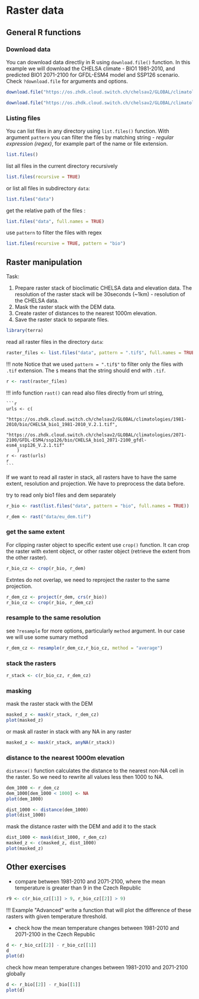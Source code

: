 # Raster data


## General R functions

### Download data
You can download data directliy in R using `download.file()` function. In this example we will download the CHELSA climate - BIO1 1981-2010, and predicted BIO1 2071-2100 for GFDL-ESM4 model and SSP126 scenario. Check `?download.file` for arguments and options.  

``` r
download.file("https://os.zhdk.cloud.switch.ch/chelsav2/GLOBAL/climatologies/1981-2010/bio/CHELSA_bio1_1981-2010_V.2.1.tif", "data/CHELSA_bio1_1981-2010_V.2.1.tif")

download.file("https://os.zhdk.cloud.switch.ch/chelsav2/GLOBAL/climatologies/2071-2100/GFDL-ESM4/ssp126/bio/CHELSA_bio1_2071-2100_gfdl-esm4_ssp126_V.2.1.tif", "data/CHELSA_bio1_2071-2100_gfdl-esm4_ssp126_V.2.1.tif")

```

### Listing files
You can list files in any directory using `list.files()` function. With argument `pattern` you can filter the files by matching string - *regular expression* *(regex)*, for example part of the name or file extension.

``` r
list.files()
```
list all files in the current directory recursively

``` r
list.files(recursive = TRUE)
```

or list all files in subdirectory `data`:

``` r
list.files("data")
```

get the relative path of the files :

``` r
list.files("data", full.names = TRUE)
```

use `pattern` to filter the files with regex
``` r
list.files(recursive = TRUE, pattern = "bio")
```

## Raster manipulation
Task: 
1. Prepare raster stack of bioclimatic CHELSA data and elevation data. The resolution of the raster stack will be 30seconds (~1km) - resolution of the CHELSA data.
2. Mask the raster stack with the DEM data.
3. Create raster of distances to the nearest 1000m elevation.
4. Save the raster stack to separate files.


```r
library(terra)
```

read all raster files in the directory `data`:

```r
raster_files <- list.files("data", pattern = ".tif$", full.names = TRUE)
```
!!! note
    Notice that we used `pattern = ".tif$"` to filter only the files with `.tif` extension. The `$` means that the string should end with `.tif`.

```r
r <- rast(raster_files)
```

!!! info
    function `rast()` can read also files directly from url string,
    
    ```r
    urls <- c(
        "https://os.zhdk.cloud.switch.ch/chelsav2/GLOBAL/climatologies/1981-2010/bio/CHELSA_bio1_1981-2010_V.2.1.tif",
        "https://os.zhdk.cloud.switch.ch/chelsav2/GLOBAL/climatologies/2071-2100/GFDL-ESM4/ssp126/bio/CHELSA_bio1_2071-2100_gfdl-esm4_ssp126_V.2.1.tif"
        )
    r <- rast(urls)
    r
    ```

If we want to read all raster in stack, all rasters have to have the same extent, resolution and projection. We have to preprocess the data before.

try to read only bio1 files and dem separately

```r
r_bio <- rast(list.files("data", pattern = "bio", full.names = TRUE))

r_dem <- rast("data/eu_dem.tif")
```
### get the same extent

For clipping raster object to specific extent use `crop()` function. It can crop the raster with extent object, or other raster object (retrieve the extent from the other raster).

```r
r_bio_cz <- crop(r_bio, r_dem)
```
Extntes do not overlap, we need to reproject the raster to the same projection.

```r
r_dem_cz <- project(r_dem, crs(r_bio))
r_bio_cz <- crop(r_bio, r_dem_cz)
```

### resample to the same resolution

see `?resample` for more options, particularly `method` argument. In our case we will use some sumary method

```r
r_dem_cz <- resample(r_dem_cz,r_bio_cz, method = "average")
```

### stack the rasters

```r
r_stack <- c(r_bio_cz, r_dem_cz)
```
### masking
mask the raster stack with the DEM

```r
masked_z <- mask(r_stack, r_dem_cz)
plot(masked_z)
```
or mask all raster in stack with any NA in any raster

```r
masked_z <- mask(r_stack, anyNA(r_stack))   
```
### distance to the nearest 1000m elevation

`distance()` function calculates the distance to the nearest non-NA cell in the raster. So we need to rewrite all values less then 1000 to NA. 

```r
dem_1000 <- r_dem_cz
dem_1000[dem_1000 < 1000] <- NA
plot(dem_1000)
``` 

```r
dist_1000 <- distance(dem_1000)
plot(dist_1000)
```
mask the distance raster with the DEM and add it to the stack

```r
dist_1000 <- mask(dist_1000, r_dem_cz)
masked_z <- c(masked_z, dist_1000)
plot(masked_z)
```
<!-- Todo: writeRaster(b, file.path("D:/...filepath/", names(b)),
             format="GTiff", bylayer=T, overwrite=T) -->


## Other exercises
- compare between 1981-2010 and 2071-2100, where the mean temperature is greater than 9  in the Czech Republic

```r
r9 <- c(r_bio_cz[[1]] > 9, r_bio_cz[[2]] > 9)
```
!!! Example "Advanced"
    write a function that will plot the difference of these rasters with given temperature threshold.

- check how the mean temperature changes between 1981-2010 and 2071-2100 in the Czech Republic

```r
d <- r_bio_cz[[2]] - r_bio_cz[[1]]
d
plot(d)
```

check how mean temperature changes between 1981-2010 and 2071-2100 globally

```r
d <- r_bio[[2]] - r_bio[[1]]
plot(d)
```

